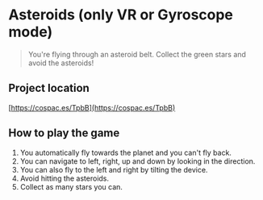 # Asteroids (only VR or Gyroscope mode)

> You're flying through an asteroid belt.
> Collect the green stars and avoid the asteroids!

## Project location

[https://cospac.es/TpbB](https://cospac.es/TpbB)

## How to play the game

1. You automatically fly towards the planet and you can't fly back.
2. You can navigate to left, right, up and down by looking in the direction.
3. You can also fly to the left and right by tilting the device.
4. Avoid hitting the asteroids.
5. Collect as many stars you can.
